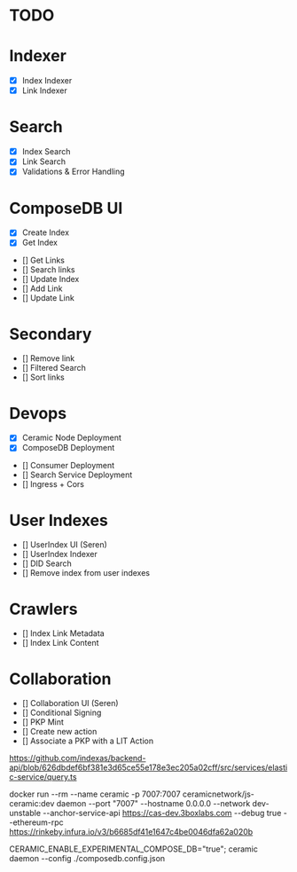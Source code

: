 # TODO

# Indexer
- [x] Index Indexer
- [x] Link Indexer

# Search
- [x] Index Search
- [x] Link Search
- [x] Validations & Error Handling

# ComposeDB UI
- [X] Create Index
- [X] Get Index
- [] Get Links
- [] Search links
- [] Update Index
- [] Add Link
- [] Update Link

# Secondary
- [] Remove link
- [] Filtered Search
- [] Sort links

# Devops
- [x] Ceramic Node Deployment
- [X] ComposeDB Deployment
- [] Consumer Deployment
- [] Search Service Deployment
- [] Ingress + Cors

# User Indexes
- [] UserIndex UI (Seren)
- [] UserIndex Indexer
- [] DID Search
- [] Remove index from user indexes

# Crawlers
- [] Index Link Metadata
- [] Index Link Content

# Collaboration
- [] Collaboration UI (Seren)
- [] Conditional Signing 
- [] PKP Mint 
- [] Create new action
- [] Associate a PKP with a LIT Action

https://github.com/indexas/backend-api/blob/626dbdef6bf381e3d65ce55e178e3ec205a02cff/src/services/elastic-service/query.ts



docker run --rm --name ceramic -p 7007:7007 ceramicnetwork/js-ceramic:dev daemon --port "7007" --hostname 0.0.0.0 --network dev-unstable --anchor-service-api https://cas-dev.3boxlabs.com --debug true --ethereum-rpc https://rinkeby.infura.io/v3/b6685df41e1647c4be0046dfa62a020b

 CERAMIC_ENABLE_EXPERIMENTAL_COMPOSE_DB="true"; ceramic daemon  --config ./composedb.config.json